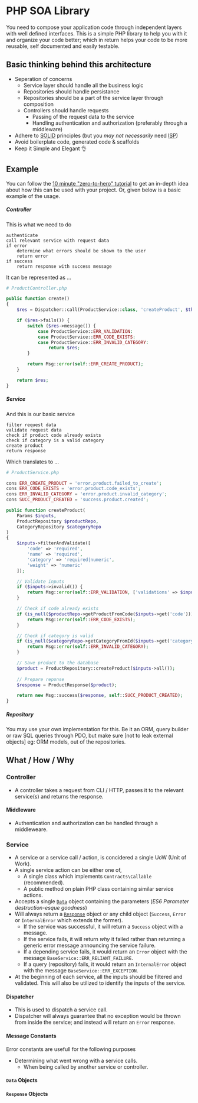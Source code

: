# PHP SOA Library

You need to compose your application code through independent layers with well defined interfaces. This is a simple PHP library to help you with it and organize your code better; which in return helps your code to be more reusable, self documented and easily testable. 

## Basic thinking behind this architecture

- Seperation of concerns
	- Service layer should handle all the business logic
	- Repositories should handle persistance
	- Repositories should be a part of the service layer through composition
	- Controllers should handle requests 
		- Passing of the request data to the service
		- Handling authentication and authorization (preferably through a middleware)
- Adhere to [SOLID](#solid) principles (but you _may not necessarily_ need [ISP](#isp))
- Avoid boilerplate code, generated code & scaffolds
- Keep it Simple and Elegant 👌

## Example

You can follow the [10 minute "zero-to-hero" tutorial](http://devr.tips) to get an in-depth idea about how this can be used with your project. Or, given below is a basic example of the usage.

##### Controller

This is what we need to do

```
authenticate
call relevant service with request data
if error
	determine what errors should be shown to the user
	return error
if success
	return response with success message
```

It can be represented as ...

```php
# ProductController.php 

public function create() 
{
    $res = Dispatcher::call(ProductService::class, 'createProduct', $this->reqData);

    if ($res->fails()) {
        switch ($res->message()) {
            case ProductService::ERR_VALIDATION:
            case ProductService::ERR_CODE_EXISTS:
            case ProductService::ERR_INVALID_CATEGORY:
                return $res;
        }

        return Msg::error(self::ERR_CREATE_PRODUCT);
    }

    return $res;
}   
```

##### Service

And this is our basic service

```
filter request data
validate request data
check if product code already exists
check if category is a valid category
create product
return response
```

Which translates to ...

```php
# ProductService.php

cons ERR_CREATE_PRODUCT = 'error.product.failed_to_create';
cons ERR_CODE_EXISTS = 'error.product.code_exists';
cons ERR_INVALID_CATEGORY = 'error.product.invalid_category';
cons SUCC_PRODUCT_CREATED = 'success.product.created';

public function createProduct(
	Params $inputs,
	ProductRepository $productRepo,
	CategoryRepository $categoryRepo
)
{
    $inputs->filterAndValidate([
        'code' => 'required',
        'name' => 'required',
        'category' => 'required|numeric', 
        'weight' => 'numeric'
    ]);

    // Validate inputs
    if ($inputs->invalid()) {
        return Msg::error(self::ERR_VALIDATION, ['validations' => $inputs->errors()]);
    }

    // Check if code already exists
    if (is_null($productRepo->getProductFromCode($inputs->get('code')))) {
    	return Msg::error(self::ERR_CODE_EXISTS);
    }

    // Check if category is valid
    if (is_null($categoryRepo->getCategoryFromId($inputs->get('category')))) {
    	return Msg::error(self::ERR_INVALID_CATEGORY);
    }

    // Save product to the database
    $product = ProductRepository::createProduct($inputs->all());
    
    // Prepare reponse
    $response = ProductResponse($product);

    return new Msg::success($response, self::SUCC_PRODUCT_CREATED);
}
```

##### Repository

You may use your own implementation for this. Be it an ORM, query builder or raw SQL queries through PDO, but make sure [not to leak external objects] eg: ORM models, out of the repositories.

## What / How / Why

### Controller

- A controller takes a request from CLI / HTTP, passes it to the relevant service(s) and returns the response.

#### Middleware

- Authentication and authorization can be handled through a middleweare.

### Service

- A service or a service call / action, is concidered a single UoW (Unit of Work).
- A single service action can be either one of,
	- A single class which implements `Contracts\Callable` (recommended).
	- A public method on plain PHP class containing similar service actions.
- Accepts a single [`Data`](#data-objects) object containing the parameters (_ES6 Parameter destruction-esque goodness_)
- Will always return a [`Response`](#response-objects) object or any child object (`Success`, `Error` or `InternalError` which extends the former).
	- If the service was successful, it will return a `Success` object with a message.
	- If the service fails, it will return _why_ it failed rather than returning a generic error message announcing the service failure.
	- If a depending service fails, it would return an `Error` object with the message `BaseService::ERR_RELIANT_FAILURE`.
	- If a query (repository) fails, it would return an `InternalError` object with the message `BaseService::ERR_EXCEPTION`.
- At the beginning of each service, all the inputs should be filtered and validated. This will also be utilized to identify the inputs of the service.

#### Dispatcher

- This is used to dispatch a service call. 
- Dispatcher will always guarantee that no exception would be thrown from inside the service; and instead will return an `Error` response.

####  Message Constants

Error constants are usefull for the following purposes
- Determining what went wrong with a service calls.
	- When being called by another service or controller.

#### `Data` Objects


#### `Response` Objects

